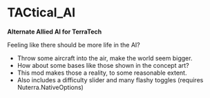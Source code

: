 # TACtical_AI
**Alternate Allied AI for TerraTech**


Feeling like there should be more life in the AI? 
- Throw some aircraft into the air, make the world seem bigger.
- How about some bases like those shown in the concept art?
- This mod makes those a reality, to some reasonable extent.
- Also includes a difficulty slider and many flashy toggles (requires Nuterra.NativeOptions)
